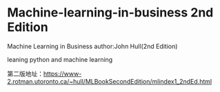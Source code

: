 # Machine-learning-in-business 2nd Edition

Machine Learning in Business
author:John Hull(2nd Edition)

leaning python and machine learning

第二版地址：https://www-2.rotman.utoronto.ca/~hull/MLBookSecondEdition/mlindex1_2ndEd.html

